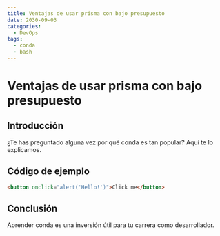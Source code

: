 ```yaml
---
title: Ventajas de usar prisma con bajo presupuesto
date: 2030-09-03
categories:
  - DevOps
tags:
  - conda
  - bash
---
```


# Ventajas de usar prisma con bajo presupuesto

## Introducción

¿Te has preguntado alguna vez por qué conda es tan popular? Aquí te lo explicamos.

## Código de ejemplo

```html
<button onclick="alert('Hello!')">Click me</button>
```

## Conclusión

Aprender conda es una inversión útil para tu carrera como desarrollador.